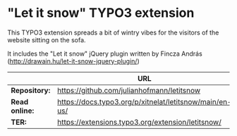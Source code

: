 # "Let it snow" TYPO3 extension

This TYPO3 extension spreads a bit of wintry vibes for the visitors of the website sitting on the sofa.

It includes the "Let it snow" jQuery plugin written by Fincza András (http://drawain.hu/let-it-snow-jquery-plugin/)

|                  | URL                                                      |
|------------------|----------------------------------------------------------|
| **Repository:**  | https://github.com/julianhofmann/letitsnow               |
| **Read online:** | https://docs.typo3.org/p/xitnelat/letitsnow/main/en-us/  |
| **TER:**         | https://extensions.typo3.org/extension/letitsnow/        |
